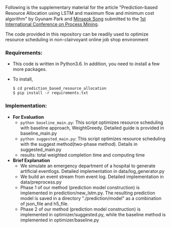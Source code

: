 Following is the supplementary material for the article "Prediction-based Resource Allocation using LSTM and maximum ﬂow and minimum cost algorithm" by Gyunam Park and [Minseok Song](http://mssong.postech.ac.kr) submitted to the [1st International Conference on Process Mining](https://icpmconference.org).

The code provided in this repository can be readily used to optimize resource scheduling in non-clairvoyant online job shop environment

### Requirements:

- This code is written in Python3.6. In addition, you need to install a few more packages.

- To install,

  ```
  $ cd prediction_based_resource_allocation
  $ pip install -r requirements.txt
  ```



### Implementation:

- **For Evaluation**
  - `python baseline_main.py`: This script optimizes resource scheduling with baseline approach, WeightGreedy. Detailed guide is provided in baseline_main.py
  - `python suggested_main.py`: This script optimizes resource scheduling with the suggest method(two-phase method). Details in suggested_main.py
  - results: total weighted completion time and computing time
- **Brief Explanation**
  - We simulate an emergency department of a hospital to generate artificial eventlogs. Detailed implementation in data/log_generator.py
  - We build an event stream from event log. Detailed implementation in data/preprocess.py
  - Phase 1 of our method (prediction model construction) is implemented in prediction/new_lstm.py. The resulting prediction model is saved in a directory "./prediction/model" as a combination of json_file and h5_file.
  - Phase 2 of our method (prediction model construction) is implemented in optimizer/suggested.py, while the baseline method is implemented in optimizer/baseline.py